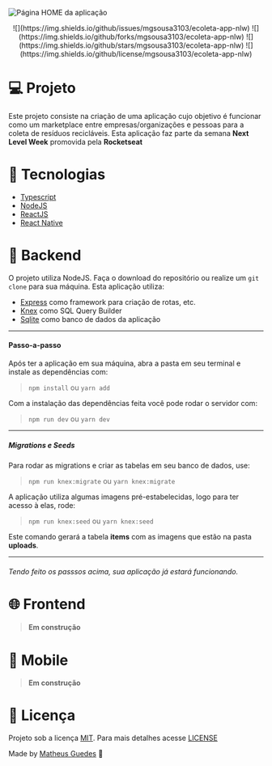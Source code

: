 ![Página HOME da aplicação](https://i.imgur.com/aufKyUA.png)

<center>![](https://img.shields.io/github/issues/mgsousa3103/ecoleta-app-nlw) ![](https://img.shields.io/github/forks/mgsousa3103/ecoleta-app-nlw) ![](https://img.shields.io/github/stars/mgsousa3103/ecoleta-app-nlw) ![](https://img.shields.io/github/license/mgsousa3103/ecoleta-app-nlw)</center>

# :computer: Projeto

Este projeto consiste na criação de uma aplicação cujo objetivo é funcionar como um marketplace entre empresas/organizações e pessoas para a coleta de resíduos recicláveis. Esta aplicação faz parte da semana **Next Level Week** promovida pela **Rocketseat**

# :rocket: Tecnologias

- [Typescript](https://www.typescriptlang.org/)
- [NodeJS](https://nodejs.org/en/)
- [ReactJS](https://pt-br.reactjs.org/)
- [React Native](https://reactnative.dev/)

# :hammer: Backend

O projeto utiliza NodeJS. Faça o download do repositório ou realize um `git clone` para sua máquina. Esta aplicação utiliza:

- [Express](https://expressjs.com/pt-br/) como framework para criação de rotas, etc.
- [Knex](http://knexjs.org/) como SQL Query Builder
- [Sqlite](https://www.sqlite.org/index.html) como banco de dados da aplicação

---

#### Passo-a-passo

Após ter a aplicação em sua máquina, abra a pasta em seu terminal e instale as dependências com:

> `npm install` ou `yarn add`

Com a instalação das dependências feita você pode rodar o servidor com:

> `npm run dev` ou `yarn dev`

---

##### Migrations e Seeds

Para rodar as migrations e criar as tabelas em seu banco de dados, use:

> `npm run knex:migrate` ou `yarn knex:migrate`

A aplicação utiliza algumas imagens pré-estabelecidas, logo para ter acesso à elas, rode:

> `npm run knex:seed` ou `yarn knex:seed`

Este comando gerará a tabela **items** com as imagens que estão na pasta **uploads**.

---

###### Tendo feito os passsos acima, sua aplicação já estará funcionando.

# :globe_with_meridians: Frontend

> #### Em construção

# :iphone: Mobile

> #### Em construção

# :memo: Licença

Projeto sob a licença [MIT](https://choosealicense.com/licenses/mit/). Para mais detalhes acesse [LICENSE](LICENSE.md)

Made by [Matheus Guedes](https://www.linkedin.com/in/matheusgsousa/) :metal:
